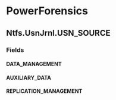 ﻿# PowerForensics


## Ntfs.UsnJrnl.USN_SOURCE

### Fields

#### DATA_MANAGEMENT

#### AUXILIARY_DATA

#### REPLICATION_MANAGEMENT
